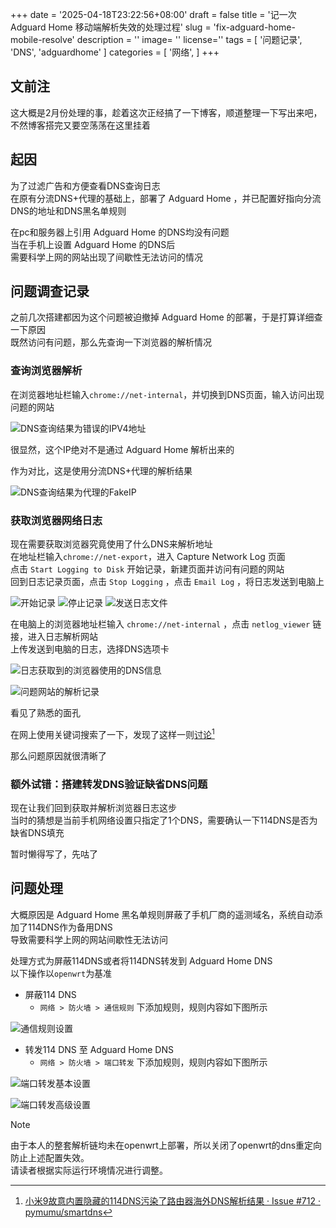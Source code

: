 +++
date = '2025-04-18T23:22:56+08:00'
draft = false
title = '记一次 Adguard Home 移动端解析失效的处理过程'
slug = 'fix-adguard-home-mobile-resolve'
description = ''
image= ''
license=''
tags = [
    '问题记录',
    'DNS',
    'adguardhome'
]
categories = [
    '网络',
]
+++
## 文前注  
这大概是2月份处理的事，趁着这次正经搞了一下博客，顺道整理一下写出来吧，不然博客搭完又要空荡荡在这里挂着  

## 起因  
为了过滤广告和方便查看DNS查询日志  
在原有分流DNS+代理的基础上，部署了 Adguard Home ，并已配置好指向分流DNS的地址和DNS黑名单规则  

在pc和服务器上引用 Adguard Home 的DNS均没有问题  
当在手机上设置 Adguard Home 的DNS后  
需要科学上网的网站出现了间歇性无法访问的情况  

## 问题调查记录 
之前几次搭建都因为这个问题被迫撤掉 Adguard Home 的部署，于是打算详细查一下原因  
既然访问有问题，那么先查询一下浏览器的解析情况  
### 查询浏览器解析
在浏览器地址栏输入`chrome://net-internal`，并切换到DNS页面，输入访问出现问题的网站 
 
![DNS查询结果为错误的IPV4地址](https://r2-static.daiyousei.moe/e2be084271b7c6c1efdf1ea6c9d02c972ab3d98c.jpg)

很显然，这个IP绝对不是通过 Adguard Home 解析出来的  

作为对比，这是使用分流DNS+代理的解析结果  

![DNS查询结果为代理的FakeIP](https://r2-static.daiyousei.moe/59911734f2f4eadc4a92e79a6975cd17d5303e5a.jpg)

### 获取浏览器网络日志
现在需要获取浏览器究竟使用了什么DNS来解析地址  
在地址栏输入`chrome://net-export`，进入 Capture Network Log 页面  
点击 `Start Logging to Disk` 开始记录，新建页面并访问有问题的网站  
回到日志记录页面，点击 `Stop Logging` ，点击 `Email Log` ，将日志发送到电脑上  

![开始记录](https://r2-static.daiyousei.moe/5d5783f265c7589a55838072f6d15db8dde2e976.jpg) ![停止记录](https://r2-static.daiyousei.moe/5bd212a7cb68a779991dc7e190ee49006639bf99.jpg) ![发送日志文件](https://r2-static.daiyousei.moe/bdab862f13e40337b64859be2d2b2e96c26618b0.jpg)

在电脑上的浏览器地址栏输入 `chrome://net-internal` ，点击 `netlog_viewer` 链接，进入日志解析网站  
上传发送到电脑的日志，选择DNS选项卡  

![日志获取到的浏览器使用的DNS信息](https://r2-static.daiyousei.moe/757361224ed0584153d9722280894a1fe8648a12.png) 

![问题网站的解析记录](https://r2-static.daiyousei.moe/3b1793de095d62f19ef67b803c8d85960129ba69.png)

看见了熟悉的面孔

在网上使用关键词搜索了一下，发现了这样一则[讨论](https://github.com/pymumu/smartdns/issues/712)[^1]

[^1]: [小米9故意内置隐藏的114DNS污染了路由器海外DNS解析结果 · Issue #712 · pymumu/smartdns](https://github.com/pymumu/smartdns/issues/712)

那么问题原因就很清晰了

### 额外试错：搭建转发DNS验证缺省DNS问题  
现在让我们回到获取并解析浏览器日志这步  
当时的猜想是当前手机网络设置只指定了1个DNS，需要确认一下114DNS是否为缺省DNS填充  

暂时懒得写了，先咕了

## 问题处理    
大概原因是 Adguard Home 黑名单规则屏蔽了手机厂商的遥测域名，系统自动添加了114DNS作为备用DNS  
导致需要科学上网的网站间歇性无法访问  

处理方式为屏蔽114DNS或者将114DNS转发到 Adguard Home DNS  
以下操作以`openwrt`为基准
* 屏蔽114 DNS  
  * `网络 > 防火墙 > 通信规则` 下添加规则，规则内容如下图所示  

![通信规则设置](https://r2-static.daiyousei.moe/eb5474cd84380e681dea048bd996ef1b375833be.png)

* 转发114 DNS 至 Adguard Home  DNS  
  * `网络 > 防火墙 > 端口转发` 下添加规则，规则内容如下图所示  

![端口转发基本设置](https://r2-static.daiyousei.moe/2e151214dd7353756a2f6bbe8a72efdb64b3ab51.png)

![端口转发高级设置](https://r2-static.daiyousei.moe/c46e37e8f9e57821f83429017aaf274f65dd5e91.png)

> [!NOTE]
> 由于本人的整套解析链均未在openwrt上部署，所以关闭了openwrt的dns重定向防止上述配置失效。  
> 请读者根据实际运行环境情况进行调整。


